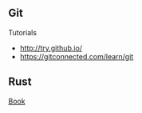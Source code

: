 ## Git
Tutorials
- <http://try.github.io/>
- <https://gitconnected.com/learn/git>

## Rust
[Book](https://doc.rust-lang.org/stable/book/)

